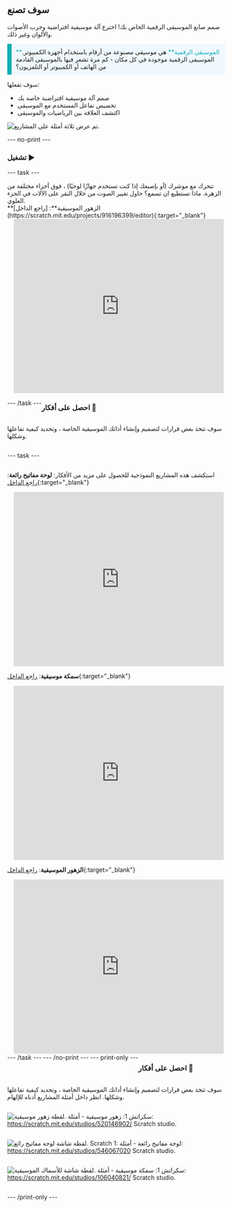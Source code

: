 ## سوف تصنع

صمم صانع الموسيقى الرقمية الخاص بك! اخترع آلة موسيقية افتراضية وجرب الأصوات والألوان وغير ذلك.

<p style="border-left: solid; border-width:10px; border-color: #0faeb0; background-color: aliceblue; padding: 10px;">
<span style="color: #0faeb0">**الموسيقى الرقمية**</span> هي موسيقى مصنوعة من أرقام باستخدام أجهزة الكمبيوتر. الموسيقى الرقمية موجودة في كل مكان - كم مرة تشعر فيها بالموسيقى القادمة من الهاتف أو الكمبيوتر أو التلفزيون؟
</p>

سوف تفعلها:
+ صمم آلة موسيقية افتراضية خاصة بك
+ تخصيص تفاعل المستخدم مع الموسيقى
+ اكتشف العلاقة بين الرياضيات والموسيقى

![تم عرض ثلاثة أمثلة على المشاريع.](images/musical-showcase.png)

--- no-print ---

### تشغيل ▶️

--- task ---

<div style="display: flex; flex-wrap: wrap">
<div style="flex-basis: 175px; flex-grow: 1">  
تتحرك مع موشرك (أو بإصبعك إذا كنت تستخدم جهازًا لوحيًا) ، فوق أجزاء مختلفة من الزهرة. ماذا تستطيع ان تسمع؟ حاول تغيير الصوت من خلال النقر على الآلات في الجزء العلوي.

</div>
<div>
**الزهور الموسيقية**: [راجع الداخل](https://scratch.mit.edu/projects/916196399/editor){:target="_blank"}
<div class="scratch-preview" style="margin-left: 15px;">
  <iframe allowtransparency="true" width="485" height="402" src="https://scratch.mit.edu/projects/embed/916196399/?autostart=false" frameborder="0"></iframe>
</div>

</div>

--- /task ---

### احصل على أفكار 💭

سوف تتخذ بعض قرارات لتصميم وإنشاء أداتك الموسيقية الخاصة ، وتحديد كيفية تفاعلها وشكلها.

--- task ---

استكشف هذه المشاريع النموذجية للحصول على مزيد من الأفكار:
**لوحة مفاتيح رائعة**: [راجع الداخل](https://scratch.mit.edu/projects/916197749/editor){:target="_blank"}
<div class="scratch-preview" style="margin-left: 15px;">
  <iframe allowtransparency="true" width="485" height="402" src="https://scratch.mit.edu/projects/embed/916197749/?autostart=false" frameborder="0"></iframe>
</div>

**سمكة موسيقية**: [راجع الداخل](https://scratch.mit.edu/projects/916197360/editor){:target="_blank"}
<div class="scratch-preview" style="margin-left: 15px;">
  <iframe allowtransparency="true" width="485" height="402" src="https://scratch.mit.edu/projects/embed/916197360/?autostart=false" frameborder="0"></iframe>
</div>

**الزهور الموسيقية**: [راجع الداخل](https://scratch.mit.edu/projects/916196399/editor){:target="_blank"}
<div class="scratch-preview" style="margin-left: 15px;">
  <iframe allowtransparency="true" width="485" height="402" src="https://scratch.mit.edu/projects/embed/916196399/?autostart=false" frameborder="0"></iframe>
</div>
--- /task ---
--- /no-print ---
--- print-only ---

### احصل على أفكار 💭

سوف تتخذ بعض قرارات لتصميم وإنشاء أداتك الموسيقية الخاصة ، وتحديد كيفية تفاعلها وشكلها. انظر داخل أمثلة المشاريع أدناه للإلهام.

![لقطة زهور موسيقية.](images/musical-flowers.png)
سكراتش 1: زهور موسيقية - أمثلة: https://scratch.mit.edu/studios/520146902/ Scratch studio.

![لقطة شاشة لوحة مفاتيح رائع.](images/groovy-keyboard.png)
Scratch 1: لوحة مفاتيح رائعة - أمثلة: https://scratch.mit.edu/studios/546067020 Scratch studio.

![لقطة شاشة للأسماك الموسيقية.](images/musical-fish.png)
سكراتش 1: سمكة موسيقية - أمثلة: https://scratch.mit.edu/studios/106040821/ Scratch studio.


--- /print-only ---
